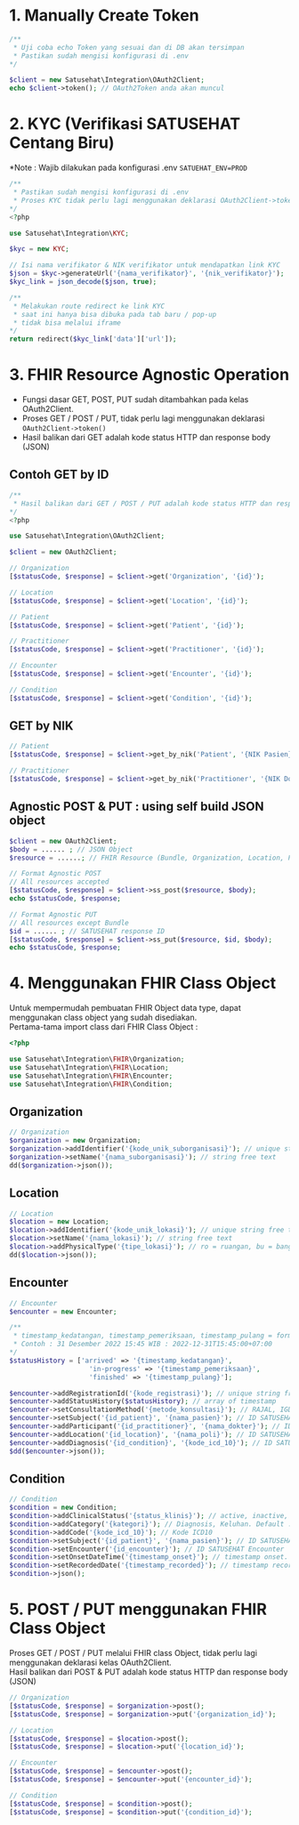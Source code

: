 # 1. Manually Create Token

```php
/** 
 * Uji coba echo Token yang sesuai dan di DB akan tersimpan
 * Pastikan sudah mengisi konfigurasi di .env
*/

$client = new Satusehat\Integration\OAuth2Client;
echo $client->token(); // OAuth2Token anda akan muncul
```

# 2. KYC (Verifikasi SATUSEHAT Centang Biru)
*Note : Wajib dilakukan pada konfigurasi .env ```SATUEHAT_ENV=PROD```

```php
/** 
 * Pastikan sudah mengisi konfigurasi di .env
 * Proses KYC tidak perlu lagi menggunakan deklarasi OAuth2Client->token()
*/
<?php

use Satusehat\Integration\KYC;

$kyc = new KYC;

// Isi nama verifikator & NIK verifikator untuk mendapatkan link KYC
$json = $kyc->generateUrl('{nama_verifikator}', '{nik_verifikator}');
$kyc_link = json_decode($json, true);

/** 
 * Melakukan route redirect ke link KYC
 * saat ini hanya bisa dibuka pada tab baru / pop-up
 * tidak bisa melalui iframe
*/
return redirect($kyc_link['data']['url']);
```

# 3. FHIR Resource Agnostic Operation
- Fungsi dasar GET, POST, PUT sudah ditambahkan pada kelas OAuth2Client.
- Proses GET / POST / PUT, tidak perlu lagi menggunakan deklarasi ```OAuth2Client->token()```
- Hasil balikan dari GET adalah kode status HTTP dan response body (JSON)

## Contoh GET by ID

```php
/** 
 * Hasil balikan dari GET / POST / PUT adalah kode status HTTP dan response body (JSON)
*/
<?php

use Satusehat\Integration\OAuth2Client;

$client = new OAuth2Client;

// Organization
[$statusCode, $response] = $client->get('Organization', '{id}');

// Location
[$statusCode, $response] = $client->get('Location', '{id}');

// Patient
[$statusCode, $response] = $client->get('Patient', '{id}');

// Practitioner
[$statusCode, $response] = $client->get('Practitioner', '{id}');

// Encounter
[$statusCode, $response] = $client->get('Encounter', '{id}');

// Condition
[$statusCode, $response] = $client->get('Condition', '{id}');
```

## GET by NIK

```php
// Patient
[$statusCode, $response] = $client->get_by_nik('Patient', '{NIK Pasien}');

// Practitioner
[$statusCode, $response] = $client->get_by_nik('Practitioner', '{NIK Dokter}');
```

## Agnostic POST & PUT : using self build JSON object

```php
$client = new OAuth2Client;
$body = ...... ; // JSON Object
$resource = ......; // FHIR Resource (Bundle, Organization, Location, Patient, Practitioner, Encounter, Condition)

// Format Agnostic POST
// All resources accepted
[$statusCode, $response] = $client->ss_post($resource, $body);
echo $statusCode, $response;

// Format Agnostic PUT
// All resources except Bundle
$id = ...... ; // SATUSEHAT response ID
[$statusCode, $response] = $client->ss_put($resource, $id, $body);
echo $statusCode, $response;
```

# 4. Menggunakan FHIR Class Object
Untuk mempermudah pembuatan FHIR Object data type, dapat menggunakan class object yang sudah disediakan.<br>
Pertama-tama import class dari FHIR Class Object :
```php
<?php

use Satusehat\Integration\FHIR\Organization;
use Satusehat\Integration\FHIR\Location;
use Satusehat\Integration\FHIR\Encounter;
use Satusehat\Integration\FHIR\Condition;
```

## Organization
```php
// Organization
$organization = new Organization;
$organization->addIdentifier('{kode_unik_suborganisasi}'); // unique string free text (increments / UUID / inisial)
$organization->setName('{nama_suborganisasi}'); // string free text
dd($organization->json());
```

## Location
```php
// Location
$location = new Location;
$location->addIdentifier('{kode_unik_lokasi}'); // unique string free text (increments / UUID / inisial)
$location->setName('{nama_lokasi}'); // string free text
$location->addPhysicalType('{tipe_lokasi}'); // ro = ruangan, bu = bangunan, wi = sayap gedung, ve = kendaraan, ho = rumah, ca = kabined, rd = jalan, area = area. Default bila tidak dideklarasikan = ruangan
dd($location->json());
```

## Encounter
```php
// Encounter
$encounter = new Encounter;

/** 
 * timestamp_kedatangan, timestamp_pemeriksaan, timestamp_pulang = format Y-m-dTH:i:s+UTC
 * Contoh : 31 Desember 2022 15:45 WIB : 2022-12-31T15:45:00+07:00
*/
$statusHistory = ['arrived' => '{timestamp_kedatangan}', 
                    'in-progress' => '{timestamp_pemeriksaan}', 
                    'finished' => '{timestamp_pulang}']; 

$encounter->addRegistrationId('{kode_registrasi}'); // unique string free text (increments / UUID)
$encounter->addStatusHistory($statusHistory); // array of timestamp
$encounter->setConsultationMethod('{metode_konsultasi}'); // RAJAL, IGD, RANAP, HOMECARE, TELEKONSULTASI
$encounter->setSubject('{id_patient}', '{nama_pasien}'); // ID SATUSEHAT Pasien dan Nama SATUSEHAT
$encounter->addParticipant('{id_practitioner}', '{nama_dokter}'); // ID SATUSEHAT Dokter, Nama Dokter
$encounter->addLocation('{id_location}', '{nama_poli}'); // ID SATUSEHAT Location, Nama Poli
$encounter->addDiagnosis('{id_condition}', '{kode_icd_10}'); // ID SATUSEHAT Condition, Kode ICD10
$dd($encounter->json());
```

## Condition
```php
// Condition
$condition = new Condition;
$condition->addClinicalStatus('{status_klinis}'); // active, inactive, resolved. Default bila tidak dideklarasi = active
$condition->addCategory('{kategori}'); // Diagnosis, Keluhan. Default : diagnosis
$condition->addCode('{kode_icd_10}'); // Kode ICD10
$condition->setSubject('{id_patient}', '{nama_pasien}'); // ID SATUSEHAT Pasien dan Nama SATUSEHAT
$condition->setEncounter('{id_encounter}'); // ID SATUSEHAT Encounter
$condition->setOnsetDateTime('{timestamp_onset}'); // timestamp onset. Timestamp sekarang
$condition->setRecordedDate('{timestamp_recorded}'); // timestamp recorded. Timestamp sekarang
$condition->json();

```

# 5. POST / PUT menggunakan FHIR Class Object
Proses GET / POST / PUT melalui FHIR class Object, tidak perlu lagi menggunakan deklarasi kelas OAuth2Client.<br>
Hasil balikan dari POST & PUT adalah kode status HTTP dan response body (JSON)

```php
// Organization
[$statusCode, $response] = $organization->post();
[$statusCode, $response] = $organization->put('{organization_id}');

// Location
[$statusCode, $response] = $location->post();
[$statusCode, $response] = $location->put('{location_id}');

// Encounter
[$statusCode, $response] = $encounter->post();
[$statusCode, $response] = $encounter->put('{encounter_id}');

// Condition
[$statusCode, $response] = $condition->post();
[$statusCode, $response] = $condition->put('{condition_id}');
```